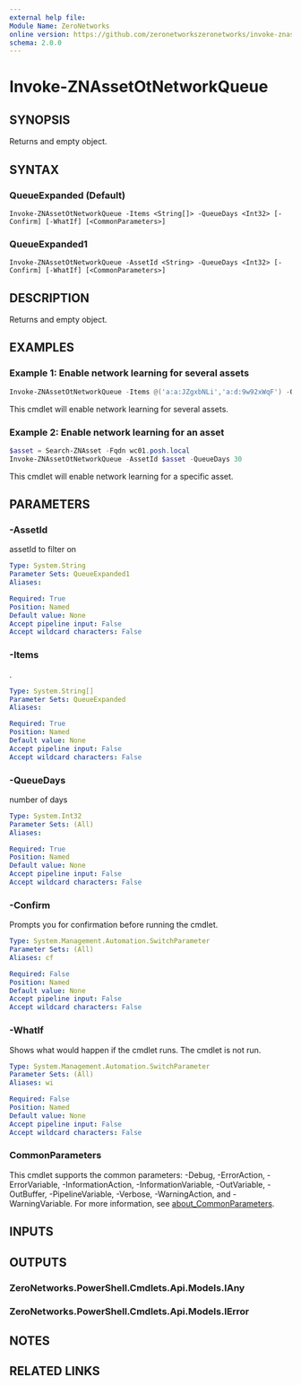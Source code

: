 ```yaml
---
external help file:
Module Name: ZeroNetworks
online version: https://github.com/zeronetworkszeronetworks/invoke-znassetotnetworkqueue
schema: 2.0.0
---
```


# Invoke-ZNAssetOtNetworkQueue

## SYNOPSIS
Returns and empty object.

## SYNTAX

### QueueExpanded (Default)
```
Invoke-ZNAssetOtNetworkQueue -Items <String[]> -QueueDays <Int32> [-Confirm] [-WhatIf] [<CommonParameters>]
```

### QueueExpanded1
```
Invoke-ZNAssetOtNetworkQueue -AssetId <String> -QueueDays <Int32> [-Confirm] [-WhatIf] [<CommonParameters>]
```

## DESCRIPTION
Returns and empty object.

## EXAMPLES

### Example 1: Enable network learning for several assets
```powershell
Invoke-ZNAssetOtNetworkQueue -Items @('a:a:JZgxbNLi','a:d:9w92xWqF') -QueueDays 30
```

This cmdlet will enable network learning for several assets.

### Example 2: Enable network learning for an asset
```powershell
$asset = Search-ZNAsset -Fqdn wc01.posh.local
Invoke-ZNAssetOtNetworkQueue -AssetId $asset -QueueDays 30
```

This cmdlet will enable network learning for a specific asset.

## PARAMETERS

### -AssetId
assetId to filter on

```yaml
Type: System.String
Parameter Sets: QueueExpanded1
Aliases:

Required: True
Position: Named
Default value: None
Accept pipeline input: False
Accept wildcard characters: False
```

### -Items
.

```yaml
Type: System.String[]
Parameter Sets: QueueExpanded
Aliases:

Required: True
Position: Named
Default value: None
Accept pipeline input: False
Accept wildcard characters: False
```

### -QueueDays
number of days

```yaml
Type: System.Int32
Parameter Sets: (All)
Aliases:

Required: True
Position: Named
Default value: None
Accept pipeline input: False
Accept wildcard characters: False
```

### -Confirm
Prompts you for confirmation before running the cmdlet.

```yaml
Type: System.Management.Automation.SwitchParameter
Parameter Sets: (All)
Aliases: cf

Required: False
Position: Named
Default value: None
Accept pipeline input: False
Accept wildcard characters: False
```

### -WhatIf
Shows what would happen if the cmdlet runs.
The cmdlet is not run.

```yaml
Type: System.Management.Automation.SwitchParameter
Parameter Sets: (All)
Aliases: wi

Required: False
Position: Named
Default value: None
Accept pipeline input: False
Accept wildcard characters: False
```

### CommonParameters
This cmdlet supports the common parameters: -Debug, -ErrorAction, -ErrorVariable, -InformationAction, -InformationVariable, -OutVariable, -OutBuffer, -PipelineVariable, -Verbose, -WarningAction, and -WarningVariable. For more information, see [about_CommonParameters](http://go.microsoft.com/fwlink/?LinkID=113216).

## INPUTS

## OUTPUTS

### ZeroNetworks.PowerShell.Cmdlets.Api.Models.IAny

### ZeroNetworks.PowerShell.Cmdlets.Api.Models.IError

## NOTES

## RELATED LINKS

